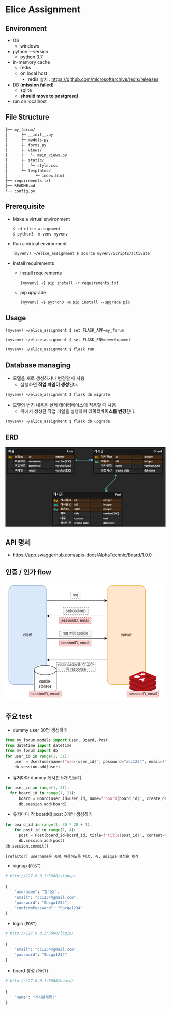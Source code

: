 # Elice Assignment



## Environment

- OS
  - windows
- python --version
  - python 3.7
- in-memory cache
  - redis
  - on local host
    - redis 설치 : https://github.com/microsoftarchive/redis/releases
- DB (**mission failed**)
  - sqlite
  - **should move to postgresql**
- run on localhost

## File Structure

```
├── my_forum/
│      ├─ __init__.py
│      ├─ models.py
│      ├─ forms.py
│      ├─ views/
│      │   └─ main_views.py
│      ├─ static/
│      │   └─ style.css
│      └─ templates/
│            └─ index.html
├── requirements.txt
├── README.md
└── config.py
```


## Prerequisite

- Make a virtual environment

  ```shell
  $ cd elice_assignment
  $ python3 -m venv myvenv
  ```

- Run a virtual environment

  ```shell
  (myvenv) ~/elice_assignment $ source myvenv/Scripts/activate
  ```

- Install requirements

  - install requirements

    ```shell
    (myvenv) ~$ pip install -r requirements.txt
    ```

  - pip upgrade

    ```shell
    (myvenv) ~$ python3 -m pip install --upgrade pip
    ```


## Usage

```shell
(myvenv) ~/elice_assignment $ set FLASK_APP=my_forum
```

```shell
(myvenv) ~/elice_assignment $ set FLASK_ENV=development
```

```shell
(myvenv) ~/elice_assignment $ flask run
```

## Database managing

- 모델을 새로 생성하거나 변경할 때 사용
  - 실행하면 **작업 파일이 생성**된다.

```shell
(myvenv) ~/elice_assignment $ flask db migrate
```

- 모델의 변경 내용을 실제 데이터베이스에 적용할 때 사용
  - 위에서 생성된 작업 파일을 실행하여 **데이터베이스를 변경**한다.

```shell
(myvenv) ~/elice_assignment $ flask db upgrade
```

## ERD

![erdiagram](./_imgs_for_doc/erdiagram.png)

## API 명세

- https://app.swaggerhub.com/apis-docs/AlphaTechnic/Board/1.0.0

## 인증 / 인가 flow

![ERDForum.drawio](./_imgs_for_doc/ERDForum.drawio.png)

## 주요 test

- dummy user 30명 생성하기

```python
from my_forum.models import User, Board, Post
from datetime import datetime
from my_forum import db
for user_id in range(1, 31):
	user = User(username=f"user{user_id}", password="abc1234", email=f"abc{user_id}@gmail.com")
	db.session.add(user)
```

- 유저마다 dummy 게시판 5개 만들기

```python
for user_id in range(1, 31):
  for board_id in range(1, 21):
      board = Board(user_id=user_id, name=f"board{board_id}", create_date=datetime.now())
      db.session.add(board)
```

- 유저마다 각 board에 post 3개씩 생성하기

```python
for board_id in range(1, 30 * 20 + 1):
    for post_id in range(1, 4):
      post = Post(board_id=board_id, title=f"title{post_id}", content="dummy", create_date=datetime.now())
      db.session.add(post)
db.session.commit()
```

```
[refactor] username은 중복 허용하도록 바꿈. 즉, unique 설정을 제거
```

- signup (`POST`)

```python
# http://127.0.0.1:5000/signup/
    
{
    "username": "엘리스",
    "email": "cc1234@gmail.com",
    "password": "Sbcga1234",
    "confirmPassword": "Sbcga1234"
}
```

- login (`POST`)

```python
# http://127.0.0.1:5000/login/

{
	"email": "cc1234@gmail.com",
	"password": "Sbcga1234"
}
```

- board 생성 (`POST`)

```python
# http://127.0.0.1:5000/board/

{
	"name": "게시판제목!"
}
```



